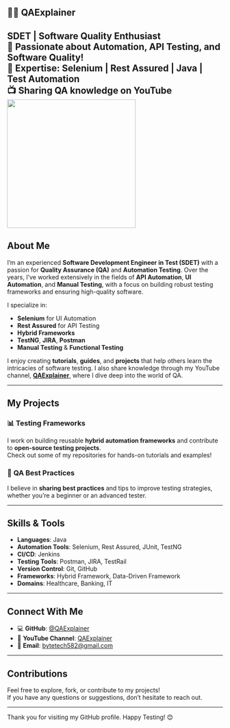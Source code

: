 ## 👨‍💻 QAExplainer  
**SDET | Software Quality Enthusiast**  
🚀 Passionate about Automation, API Testing, and Software Quality!  
🎯 Expertise: Selenium | Rest Assured | Java | Test Automation  
📺 Sharing QA knowledge on YouTube
<img src="https://user-images.githubusercontent.com/74038190/229223263-cf2e4b07-2615-4f87-9c38-e37600f8381a.gif" width="300">
---

## About Me
I’m an experienced **Software Development Engineer in Test (SDET)** with a passion for **Quality Assurance (QA)** and **Automation Testing**. Over the years, I’ve worked extensively in the fields of **API Automation**, **UI Automation**, and **Manual Testing**, with a focus on building robust testing frameworks and ensuring high-quality software.

I specialize in:
- **Selenium** for UI Automation
- **Rest Assured** for API Testing
- **Hybrid Frameworks**
- **TestNG**, **JIRA**, **Postman**  
- **Manual Testing** & **Functional Testing**

I enjoy creating **tutorials**, **guides**, and **projects** that help others learn the intricacies of software testing. I also share knowledge through my YouTube channel, **[QAExplainer](https://www.youtube.com/@QAExplainer)**, where I dive deep into the world of QA.

---

## My Projects

### 📊 **Testing Frameworks**  
I work on building reusable **hybrid automation frameworks** and contribute to **open-source testing projects**.  
Check out some of my repositories for hands-on tutorials and examples!

### 🧪 **QA Best Practices**  
I believe in **sharing best practices** and tips to improve testing strategies, whether you’re a beginner or an advanced tester. 

---

## Skills & Tools

- **Languages**: Java
- **Automation Tools**: Selenium, Rest Assured, JUnit, TestNG
- **CI/CD**: Jenkins
- **Testing Tools**: Postman, JIRA, TestRail
- **Version Control**: Git, GitHub
- **Frameworks**: Hybrid Framework, Data-Driven Framework
- **Domains**: Healthcare, Banking, IT

---

## Connect With Me

- 💻 **GitHub**: [@QAExplainer](https://github.com/ByteCodeTechnical)  
- 🎥 **YouTube Channel**: [QAExplainer](https://www.youtube.com/@QAExplainer)  
- 📧 **Email**: [bytetech582@gmail.com](bytetech582@gmail.com)

---

## Contributions
Feel free to explore, fork, or contribute to my projects!  
If you have any questions or suggestions, don’t hesitate to reach out.

---

Thank you for visiting my GitHub profile. Happy Testing! 😊
